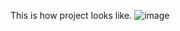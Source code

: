 This is how project looks like.
![image](https://github.com/ayush2024/CodePen_Clone/assets/88491971/e00c2450-2d37-44ac-a440-80b177acae09)

